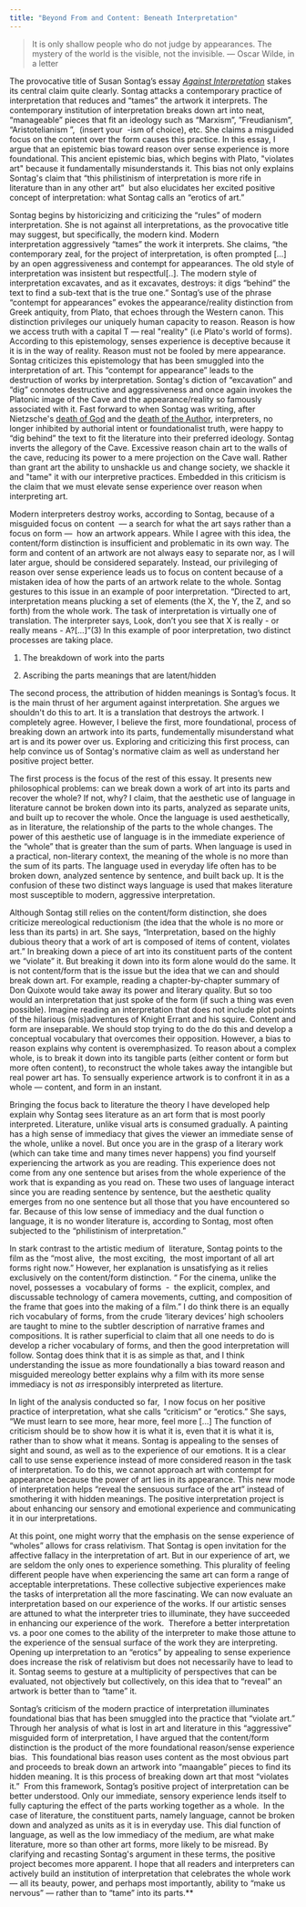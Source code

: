 ```yaml
---
title: "Beyond From and Content: Beneath Interpretation"
---
```


> It is only shallow people who do not judge by appearances. The mystery of the world is the visible, not the invisible. 
> — Oscar Wilde, in a letter

The provocative title of Susan Sontag’s essay [*Against Interpretation*](https://static1.squarespace.com/static/54889e73e4b0a2c1f9891289/t/564b6702e4b022509140783b/1447782146111/Sontag-Against+Interpretation.pdf) stakes its central claim quite clearly. Sontag attacks a contemporary practice of interpretation that reduces and “tames” the artwork it interprets. The contemporary institution of interpretation breaks down art into neat, “manageable” pieces that fit an ideology such as “Marxism”, ”Freudianism”, “Aristotelianism ”,  (insert your  -ism of choice), etc. She claims a misguided focus on the content over the form causes this practice. In this essay, I argue that an epistemic bias toward reason over sense experience is more foundational. This ancient epistemic bias, which begins with Plato, "violates art" because it fundamentally misunderstands it. This bias not only explains Sontag's claim that “this philistinism of interpretation is more rife in literature than in any other art”  but also elucidates her excited positive concept of interpretation: what Sontag calls an “erotics of art.” 
  
Sontag begins by historicizing and criticizing the “rules” of modern interpretation. She is not against all interpretations, as the provocative title may suggest, but specifically, the modern kind. Modern interpretation aggressively “tames” the work it interprets. She claims, “the contemporary zeal, for the project of interpretation, is often prompted [...] by an open aggressiveness and contempt for appearances. The old style of interpretation was insistent but respectful[..]. The modern style of interpretation excavates, and as it excavates, destroys: it digs “behind” the text to find a sub-text that is the true one.” Sontag’s use of the phrase “contempt for appearances” evokes the appearance/reality distinction from Greek antiquity, from Plato, that echoes through the Western canon. This distinction privileges our uniquely human capacity to reason. Reason is how we access truth with a capital T — real "reality" (i.e Plato's world of forms). According to this epistemology, senses experience is deceptive because it it is in the way of reality. Reason must not be fooled by mere appearance. Sontag criticizes this epistemology that has been smuggled into the interpretation of art. This “contempt for appearance” leads to the destruction of works by interpretation. Sontag's diction of “excavation” and “dig” connotes destructive and aggressiveness and once again invokes the Platonic image of the Cave and the appearance/reality so famously associated with it. Fast forward to when Sontag was writing, after Nietzsche's [death of God](https://www.goodreads.com/quotes/22827-god-is-dead-god-remains-dead-and-we-have-killed) and the [death of the Author](https://en.wikipedia.org/wiki/The_Death_of_the_Author), interpreters, no longer inhibited by authorial intent or foundationalist truth, were happy to “dig behind” the text to fit the literature into their preferred ideology. Sontag inverts the allegory of the Cave. Excessive reason chain art to the walls of the cave, reducing its power to a mere projection on the Cave wall. Rather than grant art the ability to unshackle us and change society, we shackle it and "tame" it with our interpretive practices. Embedded in this criticism is the claim that we must elevate sense experience over reason when interpreting art. 

Modern interpreters destroy works, according to Sontag, because of a misguided focus on content  — a search for what the art says rather than a focus on form —  how an artwork appears. While I agree with this idea, the content/form distinction is insufficient and problematic in its own way. The form and content of an artwork are not always easy to separate nor, as I will later argue, should be considered separately. Instead, our privileging of reason over sense experience leads us to focus on content because of a mistaken idea of how the parts of an artwork relate to the whole. Sontag gestures to this issue in an example of poor interpretation. “Directed to art, interpretation means plucking a set of elements (the X, the Y, the Z, and so forth) from the whole work. The task of interpretation is virtually one of translation. The interpreter says, Look, don’t you see that X is really - or really means - A?[...]”(3) In this example of poor interpretation, two distinct processes are taking place. 


1. The breakdown of work into the parts 

2. Ascribing the parts meanings that are latent/hidden 

The second process, the attribution of hidden meanings is Sontag’s focus. It is the main thrust of her argument against interpretation. She argues we shouldn't do this to art. It is a translation that destroys the artwork. I completely agree. However, I believe the first, more foundational, process of breaking down an artwork into its parts, fundementally misunderstand what art is and its power over us. Exploring and criticizing this first process, can help convince us of Sontag's normative claim as well as understand her positive project better.   

The first process is the focus of the rest of this essay. It presents new philosophical problems: can we break down a work of art into its parts and recover the whole? If not, why? I claim, that the aesthetic use of language in literature cannot be broken down into its parts, analyzed as separate units, and built up to recover the whole. Once the language is used aesthetically, as in literature, the relationship of the parts to the whole changes. The power of this aesthetic use of language is in the immediate experience of the “whole” that is greater than the sum of parts. When language is used in a practical, non-literary context, the meaning of the whole is no more than the sum of its parts. The language used in everyday life often has to be broken down, analyzed sentence by sentence, and built back up. It is the confusion of these two distinct ways language is used that makes literature most susceptible to modern, aggressive interpretation. 

Although Sontag still relies on the content/form distinction, she does criticize mereological reductionism (the idea that the whole is no more or less than its parts) in art. She says, “Interpretation, based on the highly dubious theory that a work of art is composed of items of content, violates art.” In breaking down a piece of art into its constituent parts of the content we “violate” it. But breaking it down into its form alone would do the same. It is not content/form that is the issue but the idea that we can and should break down art. For example, reading a chapter-by-chapter summary of Don Quixote would take away its power and literary quality. But so too would an interpretation that just spoke of the form (if such a thing was even possible). Imagine reading an interpretation that does not include plot points of the hilarious (mis)adventures of Knight Errant and his squire. Content and form are inseparable. We should stop trying to do the do this and develop a conceptual vocabulary that overcomes their opposition. However, a bias to reason explains why content is overemphasized. To reason about a complex whole, is to break it down into its tangible parts (either content or form but more often content), to reconstruct the whole takes away the intangible but real power art has. To sensually experience artwork is to confront it in as a whole — content, and form in an instant. 

Bringing the focus back to literature the theory I have developed help explain why Sontag sees literature as an art form that is most poorly interpreted. Literature, unlike visual arts is consumed gradually. A painting has a high sense of immediacy that gives the viewer an immediate sense of the whole, unlike a novel. But once you are in the grasp of a literary work (which can take time and many times never happens) you find yourself experiencing the artwork as you are reading. This experience does not come from any one sentence but arises from the whole experience of the work that is expanding as you read on. These two uses of language interact since you are reading sentence by sentence, but the aesthetic quality emerges from no one sentence but all those that you have encountered so far. Because of this low sense of immediacy and the dual function o language, it is no wonder literature is, according to Sontag, most often subjected to the “philistinism of interpretation.”  

In stark contrast to the artistic medium of  literature, Sontag points to the film as the “most alive,  the most exciting,  the most important of all art forms right now.” However, her explanation is unsatisfying as it relies exclusively on the content/form distinction. “ For the cinema, unlike the novel, possesses a  vocabulary of forms  -  the explicit, complex, and  discussable technology of camera movements, cutting, and composition of the frame that goes into the making of a film.” I do think there is an equally rich vocabulary of forms, from the crude ‘literary devices’ high schoolers are taught to mine to the subtler description of narrative frames and compositions. It is rather superficial to claim that all one needs to do is develop a richer vocabulary of forms, and then the good interpretation will follow. Sontag does think that it is as simple as that, and I think understanding the issue as more foundationally a bias toward reason and misguided mereology better explains why a film with its more sense immediacy is not *as* irresponsibly interpreted as literture.  

In light of the analysis conducted so far,  I now focus on her positive practice of interpretation, what she calls “criticism” or “erotics.” She says, “We must learn to see more, hear more, feel more [...] The function of criticism should be to show how it is what it is, even that it is what it is, rather than to show what it means. Sontag is appealing to the senses of sight and sound, as well as to the experience of our emotions. It is a clear call to use sense experience instead of more considered reason in the task of interpretation. To do this, we cannot approach art with contempt for appearance because the power of art lies in its appearance. This new mode of interpretation helps “reveal the sensuous surface of the art” instead of smothering it with hidden meanings. The positive interpretation project is about enhancing our sensory and emotional experience and communicating it in our interpretations. 

At this point, one might worry that the emphasis on the sense experience of “wholes” allows for crass relativism. That Sontag is open invitation for the affective fallacy in the interpretation of art. But in our experience of art, we are seldom the only ones to experience something. This plurality of feeling different people have when experiencing the same art can form a range of acceptable interpretations. These collective subjective experiences make the tasks of interpretation all the more fascinating. We can now evaluate an interpretation based on our experience of the works. If our artistic senses are attuned to what the interpreter tries to illuminate, they have succeeded in enhancing our experience of the work.  Therefore a better interpretation vs. a poor one comes to the ability of the interpreter to make those attune to the experience of the sensual surface of the work they are interpreting. Opening up interpretation to an “erotics” by appealing to sense experience does increase the risk of relativism but does not necessarily have to lead to it. Sontag seems to gesture at a multiplicity of perspectives that can be evaluated, not objectively but collectively, on this idea that to “reveal” an artwork is better than to “tame” it. 

Sontag’s criticism of the modern practice of interpretation illuminates foundational bias that has been smuggled into the practice that “violate art.” Through her analysis of what is lost in art and literature in this “aggressive” misguided form of interpretation, I have argued that the content/form distinction is the product of the more foundational reason/sense experience bias.  This foundational bias reason uses content as the most obvious part and proceeds to break down an artwork into “maangable” pieces to find its hidden meaning. It is this process of breaking down art that most “violates it.”  From this framework, Sontag’s positive project of interpretation can be better understood. Only our immediate, sensory experience lends itself to fully capturing the effect of the parts working together as a whole.  In the case of literature, the constituent parts, namely language, cannot be broken down and analyzed as units as it is in everyday use. This dial function of language, as well as the low immediacy of the medium, are what make literature, more so than other art forms, more likely to be misread. By clarifying and recasting Sontag's argument in these terms, the positive project becomes more apparent. I hope that all readers and interpreters can actively build an institution of interpretation that celebrates the whole work— all its beauty, power, and perhaps most importantly, ability to “make us nervous” — rather than to “tame” into its parts.**

